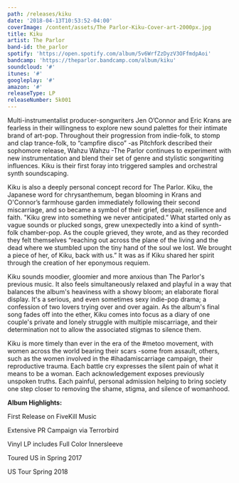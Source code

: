 ```yaml
---
path: /releases/kiku
date: '2018-04-13T10:53:52-04:00'
coverImage: /content/assets/The Parlor-Kiku-Cover-art-2000px.jpg
title: Kiku
artist: The Parlor
band-id: the_parlor
spotify: 'https://open.spotify.com/album/5v6WrfZzDyzV3OFfmdpAoi'
bandcamp: 'https://theparlor.bandcamp.com/album/kiku'
soundcloud: '#'
itunes: '#'
googleplay: '#'
amazon: '#'
releaseType: LP
releaseNumber: 5k001
---
```



Multi-instrumentalist producer-songwriters Jen O’Connor and Eric Krans are fearless in their willingness to explore new sound palettes for their intimate brand of art-pop. Throughout their progression from indie-folk, to stomp and clap trance-folk, to “campfire disco” -as Pitchfork described their sophomore release, Wahzu Wahzu -The Parlor continues to experiment with new instrumentation and blend their set of genre and stylistic songwriting influences. Kiku is their first foray into triggered samples and orchestral synth soundscaping.



Kiku is also a deeply personal concept record for The Parlor. Kiku, the Japanese word for chrysanthemum, began blooming in Krans and O'Connor’s farmhouse garden immediately following their second miscarriage, and so became a symbol of their grief, despair, resilience and faith. "Kiku grew into something we never anticipated.” What started only as vague sounds or plucked songs, grew unexpectedly into a kind of synth-folk chamber-pop. As the couple grieved, they wrote, and as they recorded they felt themselves “reaching out across the plane of the living and the dead where we stumbled upon the tiny hand of the soul we lost. We brought a piece of her, of Kiku, back with us.” It was as if Kiku shared her spirit through the creation of her eponymous requiem.



Kiku sounds moodier, gloomier and more anxious than The Parlor's previous music. It also feels simultaneously relaxed and playful in a way that balances the album's heaviness with a showy bloom; an elaborate floral display. It's a serious, and even sometimes sexy indie-pop drama; a confession of two lovers trying over and over again. As the album's final song fades off into the ether, Kiku comes into focus as a diary of one couple's private and lonely struggle with multiple miscarriage, and their determination not to allow the associated stigmas to silence them. 



Kiku is more timely than ever in the era of the #metoo movement, with women across the world bearing their scars -some from assault, others, such as the women involved in the #ihadamiscarriage campaign, their reproductive trauma. Each battle cry expresses the silent pain of what it means to be a woman. Each acknowledgement exposes previously unspoken truths. Each painful, personal admission helping to bring society one step closer to removing the shame, stigma, and silence of womanhood.



**Album Highlights:**

First Release on FiveKill Music

Extensive PR Campaign via Terrorbird

Vinyl LP includes Full Color Innersleeve

Toured US in Spring 2017

US Tour Spring 2018
